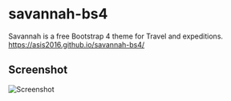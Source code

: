 # savannah-bs4
Savannah is a free Bootstrap 4 theme for Travel and expeditions. <br>
https://asis2016.github.io/savannah-bs4/

## Screenshot
![Screenshot](/screenshot.jpg)
